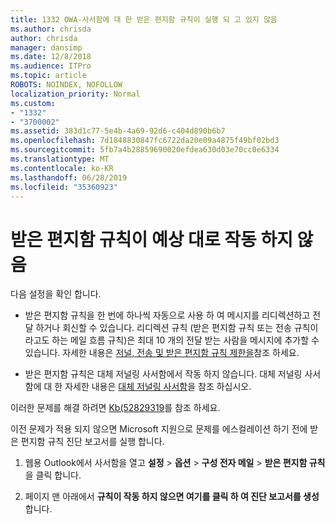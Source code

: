 ```yaml
---
title: 1332 OWA-사서함에 대 한 받은 편지함 규칙이 실행 되 고 있지 않음
ms.author: chrisda
author: chrisda
manager: dansimp
ms.date: 12/8/2018
ms.audience: ITPro
ms.topic: article
ROBOTS: NOINDEX, NOFOLLOW
localization_priority: Normal
ms.custom:
- "1332"
- "3700002"
ms.assetid: 383d1c77-5e4b-4a69-92d6-c404d890b6b7
ms.openlocfilehash: 7d1848830847fc6722da20e09a4875f49bf02bd3
ms.sourcegitcommit: 5fb7a4b28859690020efdea630d03e70cc0e6334
ms.translationtype: MT
ms.contentlocale: ko-KR
ms.lasthandoff: 06/28/2019
ms.locfileid: "35360923"
---
```

# <a name="an-inbox-rule-doesnt-work-as-expected"></a>받은 편지함 규칙이 예상 대로 작동 하지 않음

다음 설정을 확인 합니다.

- 받은 편지함 규칙을 한 번에 하나씩 자동으로 사용 하 여 메시지를 리디렉션하고 전달 하거나 회신할 수 있습니다. 리디렉션 규칙 (받은 편지함 규칙 또는 전송 규칙이 라고도 하는 메일 흐름 규칙)은 최대 10 개의 전달 받는 사람을 메시지에 추가할 수 있습니다. 자세한 내용은 [저널, 전송 및 받은 편지함 규칙 제한을](https://docs.microsoft.com/office365/servicedescriptions/exchange-online-service-description/exchange-online-limits)참조 하세요.

- 받은 편지함 규칙은 대체 저널링 사서함에서 작동 하지 않습니다. 대체 저널링 사서함에 대 한 자세한 내용은 [대체 저널링 사서함](https://docs.microsoft.com/Exchange/security-and-compliance/journaling/journaling#alternate-journaling-mailbox)을 참조 하십시오.

이러한 문제를 해결 하려면 [Kb(52829319](https://support.microsoft.com/kb/2829319)를 참조 하세요.

이전 문제가 적용 되지 않으면 Microsoft 지원으로 문제를 에스컬레이션 하기 전에 받은 편지함 규칙 진단 보고서를 실행 합니다.

1. 웹용 Outlook에서 사서함을 열고 **설정** \> **옵션** \> **구성 전자 메일** \> **받은 편지함 규칙**을 클릭 합니다.

2. 페이지 맨 아래에서 **규칙이 작동 하지 않으면 여기를 클릭 하 여 진단 보고서를 생성**합니다.
